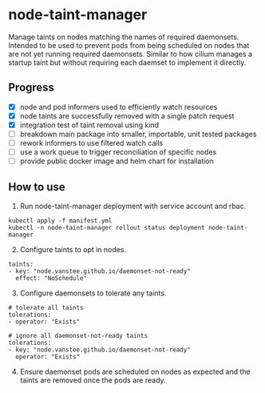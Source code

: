 # node-taint-manager

Manage taints on nodes matching the names of required daemonsets. Intended to
be used to prevent pods from being scheduled on nodes that are not yet running
required daemonsets. Similar to how cilium manages a startup taint but without
requiring each daemset to implement it directly.

## Progress

* [x] node and pod informers used to efficiently watch resources
* [x] node taints are successfully removed with a single patch request
* [x] integration test of taint removal using kind
* [ ] breakdown main package into smaller, importable, unit tested packages
* [ ] rework informers to use filtered watch calls
* [ ] use a work queue to trigger reconciliation of specific nodes
* [ ] provide public docker image and helm chart for installation

## How to use

1. Run node-taint-manager deployment with service account and rbac.

```
kubectl apply -f manifest.yml
kubectl -n node-taint-manager rollout status deployment node-taint-manager
```

2. Configure taints to opt in nodes.

```
taints:
- key: "node.vanstee.github.io/daemonset-not-ready"
  effect: "NoSchedule"
```

3. Configure daemonsets to tolerate any taints.

```
# tolerate all taints
tolerations:
- operator: "Exists"

# ignore all daemonset-not-ready taints
tolerations:
- key: "node.vanstee.github.io/daemonset-not-ready"
  operator: "Exists"
```

4. Ensure daemonset pods are scheduled on nodes as expected and the taints are
   removed once the pods are ready.
